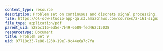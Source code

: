 ```yaml
---
content_type: resource
description: Problem set on continuous and discrete signal processing.
file: https://ol-ocw-studio-app-qa.s3.amazonaws.com/courses/2-161-signal-processing-continuous-and-discrete-fall-2008/07718c337e88193019e79c44e6a7c7fa_ps9.pdf
file_type: application/pdf
parent_uid: 828bc116-ed5e-7b49-6689-fed462c15038
resourcetype: Document
title: Problem Set 9
uid: 07718c33-7e88-1930-19e7-9c44e6a7c7fa
---
```

